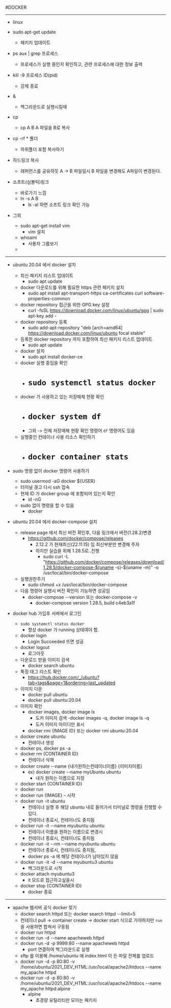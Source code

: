 #DOCKER

---
- linux
- sudo apt-get update 
  - 패키지 업데이트
- ps aux | grep 프로세스
  - 프로세스가 실행 중인지 확인하고, 관련 프로세스에 대한 정보 출력
- kill -9 프로세스 ID(pid)
  - 강제 종료
- &
  - 백그라운드로 실행시킬때
- cp
  - cp A B A 파일을 B로 복사
- cp -rf * 폴더
  - 하위폴더 포함 복사하기

- 하드링크 복사
  - 레퍼런스를 공유하듯 A -> B 파일일시 B 파일을 변경해도 A파일이 변경된다.
- 소프트(심볼릭)링크
  - 바로가기 느낌
  - ln -s A B
    - ls -al 하면 소프트 링크 확인 가능

- 그외
  - sudo apt-get install vim 
    - vim 설치
  - whoami
    - 사용자 그룹보기
  - 
---
- ubuntu 20.04 에서 docker 설치
  - 최신 패키지 리스트 업데이트
    - sudo apt update
  - docker 다운로드를 위해 필요한 https 관련 패키지 설치
    - sudo apt install apt-transport-https ca-certificates curl software-properties-common
  - docker repository 접근을 위한 GPG key 설정
    - curl -fsSL https://download.docker.com/linux/ubuntu/gpg | sudo apt-key add -
  - docker repository 등록
    - sudo add-apt-repository "deb [arch=amd64] https://download.docker.com/linux/ubuntu focal stable"
  - 등록한 docker repository 까지 포함하여 최신 패키지 리스트 업데이트
    - sudo apt update
  - docker 설치
    - sudo apt install docker-ce
  - docker 실행 중임을 확인
    - # **`sudo systemctl status docker`**
  - docker 가 사용하고 있는 저장매체 현황 확인
    - # **`docker system df`**
    - 그외 -> 전체 저장매체 현황 확인 명령어 `df` 명령어도 있음
  - 실행중인 컨테이너 사용 리소스 확인하기
    - # **`docker container stats`**
- sudo 명령 없이 docker 명령어 사용하기
  - sudo usermod -aG docker ${USER} 
  - 터미널 끊고 다시 ssh 접속
  - 현재 ID 가 docker group 에 포함되어 있는지 확인
    - id -nG
  - sudo 없이 명령을 할 수 있음
    - docker

- ubuntu 20.04 에서 docker-compose 설치
  - release page 에서 최신 버전 확인후, 다음 링크에서 버전(1.28.2)변경
    - https://github.com/docker/compose/releases
      - 2.12.2 가 현재최신(22.11.15) 임 최신부분만 변경해 주자
      - 하지만 실습을 위해 1.28.5로..진행
        - sudo curl -L "https://github.com/docker/compose/releases/download/1.28.5/docker-compose-$(uname -s)-$(uname -m)" -o /usr/local/bin/docker-compose
  - 실행권한주기
    - sudo chmod +x /usr/local/bin/docker-compose
  - 다음 명령어 실행시 버전 확인이 가능하면 성공임
    - docker-compose --version 또는 docker-compose -v
      - docker-compose version 1.28.5, build c4eb3a1f



- docker hub 가입후 서버에서 로그인
  - `sudo systemctl status docker`
    - 항상 docker 가 running 상태여야 함.
  - docker login
    - Login Succeeded 뜨면 성공
  - docker logout
    - 로그아웃
  - 다운로드 받을 이미지 검색
    - docker search ubuntu
  - 툭정 태그 리스트 확인
    - https://hub.docker.com/_/ubuntu?tab=tags&page=1&ordering=last_updated
  - 이미지 다운
    - docker pull ubuntu
    - docker pull ubuntu:20.04
  - 이미지 확인
    - docker images, docker image ls
      - 도커 이미지 검색
    -docker images -q,  docker image ls -q
      - 도커 이미지 아이디만 표시
    - docker rmi {IMAGE ID} 또는 docker rmi ubuntu:20.04
  - docker create ubuntu
    - 컨테이너 생성
  - docker ps, docker ps -a
  - docker rm {CONTAINER ID}
    - 컨테이너 삭재
  - docker create --name {내가원하는컨테이너이름} {이미지이름}
    - ex) docker create --name myUbuntu ubuntu
      - 내가 원하는 이름으로 지정
  - docker start {CONTAINER ID}
  - docker run 
  - docker run {IMAGE} - 시작
  - docker run -it ubuntu
    - 컨테이너 실행 후 해당 ubuntu 내로 들어가서 터미널로 명령을 진행할 수 있다.
    - 컨테이너 종료시, 컨테이너도 중지됨
  - docker run -it --name myubuntu ubuntu
    - 컨테이너 이름을 원하는 이름으로 변경시
    - 컨테이너 종료시, 컨테이너도 중지됨
  - docker run -it --rm --name myubuntu ubuntu
    - 컨테이너 종료시, 컨테이너도 중지됨,
    - docker ps -a 에 해당 컨테이너가 남아있지 않음
  - docker run -it -d --name myubuntu3 ubuntu
    - 백그라운드로 시작
  - docker attach myubuntu3
    - it 모드로 접근하고싶을시
  - docker stop {CONTAINER ID}
    - docker 종료

---
- apache 웹서버 공식 docker 찾기
  - docker search httpd 또는 docker search httpd --limit=5
  - 컨테이너 pull -> container create -> docker start 식으로 가야하지만 `run`을 사용하면 합쳐서 구동됨
  - docker run httpd
  - docker run -d --name apacheweb httpd
  - docker run -d -p 9999:80 --name apacheweb httpd
    - port 연결하여 백그라운드로 실행
  - sftp 를 이용해 /home/ubuntu 에 index.html 이 든 파일 전체를 업로드
  - docker run -d -p 80:80 -v /home/ubuntu/2021_DEV_HTML:/usr/local/apache2/htdocs --name my_apache httpd
  - docker run -d -p 80:80 -v /home/ubuntu/2021_DEV_HTML:/usr/local/apache2/htdocs --name my_apache httpd:alpine
    - alpine 
      - 초경량 유틸리티만 모아논 패키지









